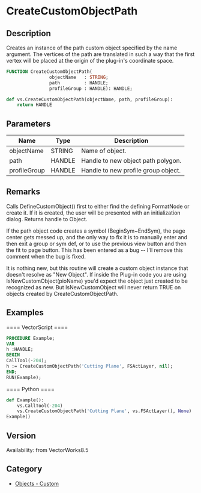 # CreateCustomObjectPath

## Description
Creates an instance of the path custom object specified by the name argument.  The vertices of the path are translated in such a way that the first vertex will be placed at the origin of the plug-in's coordinate space.

```pascal
FUNCTION CreateCustomObjectPath(
				objectName   : STRING;
				path         : HANDLE;
				profileGroup : HANDLE): HANDLE;
```

```python
def vs.CreateCustomObjectPath(objectName, path, profileGroup):
    return HANDLE
```

## Parameters
|Name|Type|Description|
|---|---|---|
|objectName|STRING|Name of object.|
|path|HANDLE|Handle to new object path polygon.|
|profileGroup|HANDLE|Handle to new profile group object.|

## Remarks
Calls DefineCustomObject() first to either find the defining FormatNode or create it.  If it is created, the user will be presented with an initialization dialog.  Returns handle to Object.

If the path object code creates a symbol (BeginSym~EndSym), the page center gets messed up, and the only way to fix it is to manually enter and then exit a group or sym def, or to use the previous view button and then the fit to page button. This has been entered as a bug -- I'll remove this comment when the bug is fixed.

It is nothing new, but this routine will create a custom object instance that doesn't resolve as "New Object". If inside the Plug-in code you are using IsNewCustomObject(pioName) you'd expect the object just created to be recognized as new. But IsNewCustomObject will never return TRUE on objects created by CreateCustomObjectPath.

## Examples
==== VectorScript ====
```pascal
PROCEDURE Example;
VAR
h :HANDLE;
BEGIN
CallTool(-204);
h := CreateCustomObjectPath('Cutting Plane', FSActLayer, nil);
END;
RUN(Example);
```
==== Python ====
```python
def Example():
	vs.CallTool(-204)
	vs.CreateCustomObjectPath('Cutting Plane', vs.FSActLayer(), None)
Example()
```

## Version
Availability: from VectorWorks8.5

## Category
* [Objects - Custom](../Categories/Objects%20-%20Custom.md)

